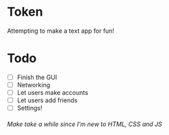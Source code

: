 # Token
Attempting to make a text app for fun!

# Todo
- [ ] Finish the GUI
- [ ] Networking
- [ ] Let users make accounts
- [ ] Let users add friends
- [ ] Settings!
###### Make take a while since I'm new to HTML, CSS and JS
